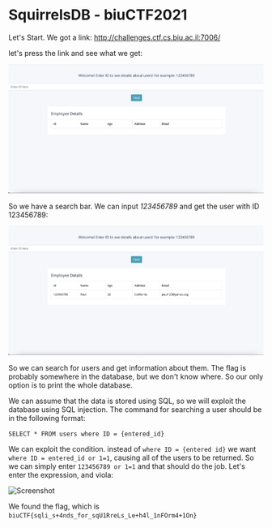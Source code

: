 # SquirrelsDB - biuCTF2021

Let's Start. We got a link: http://challenges.ctf.cs.biu.ac.il:7006/

let's press the link and see what we get:

![Screenshot](1.png) 

So we have a search bar. We can input *123456789* and get the user with ID 123456789:

![Screenshot](2.png) 

So we can search for users and get information about them. The flag is probably somewhere in the database, but we 
don't know where. So our only option is to print the whole database.

We can assume that the data is stored using SQL, so we will exploit the database using SQL injection. 
The command for searching a user should be in the following format:
```
SELECT * FROM users where ID = {entered_id}
```

We can exploit the condition. instead of ```where ID = {entered id}``` we want ```where ID = entered_id or 1=1```,
causing all of the users to be returned. 
So we can simply enter 
```123456789 or 1=1``` 
and that should do the job.
Let's enter the expression, and viola:

![Screenshot](3.png) 


We found the flag, which is ```biuCTF{sqli_s+4nds_for_sqU1RreLs_Le+h4l_1nFOrm4+1On}```

